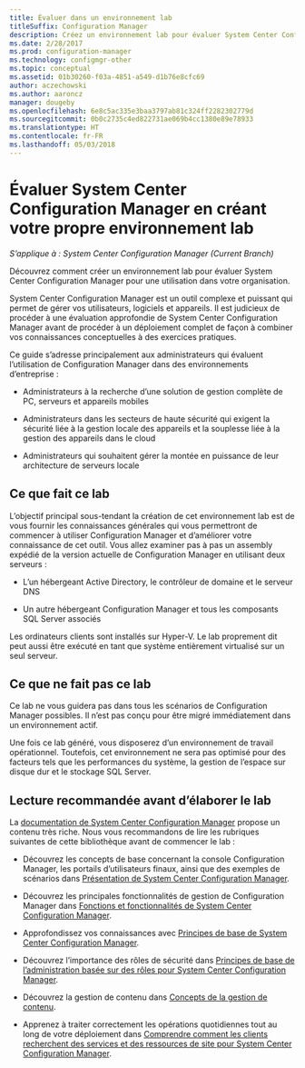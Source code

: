 ```yaml
---
title: Évaluer dans un environnement lab
titleSuffix: Configuration Manager
description: Créez un environnement lab pour évaluer System Center Configuration Manager pour une utilisation dans votre organisation.
ms.date: 2/28/2017
ms.prod: configuration-manager
ms.technology: configmgr-other
ms.topic: conceptual
ms.assetid: 01b30260-f03a-4851-a549-d1b76e8cfc69
author: aczechowski
ms.author: aaroncz
manager: dougeby
ms.openlocfilehash: 6e8c5ac335e3baa3797ab81c324ff2282302779d
ms.sourcegitcommit: 0b0c2735c4ed822731ae069b4cc1380e89e78933
ms.translationtype: HT
ms.contentlocale: fr-FR
ms.lasthandoff: 05/03/2018
---
```

# <a name="evaluate-system-center-configuration-manager-by-building-your-own-lab-environment"></a>Évaluer System Center Configuration Manager en créant votre propre environnement lab

*S’applique à : System Center Configuration Manager (Current Branch)*

 Découvrez comment créer un environnement lab pour évaluer System Center Configuration Manager pour une utilisation dans votre organisation.  

 System Center Configuration Manager est un outil complexe et puissant qui permet de gérer vos utilisateurs, logiciels et appareils. Il est judicieux de procéder à une évaluation approfondie de System Center Configuration Manager avant de procéder à un déploiement complet de façon à combiner vos connaissances conceptuelles à des exercices pratiques.  

 Ce guide s’adresse principalement aux administrateurs qui évaluent l’utilisation de Configuration Manager dans des environnements d’entreprise :  

-   Administrateurs à la recherche d’une solution de gestion complète de PC, serveurs et appareils mobiles  

-   Administrateurs dans les secteurs de haute sécurité qui exigent la sécurité liée à la gestion locale des appareils et la souplesse liée à la gestion des appareils dans le cloud  

-   Administrateurs qui souhaitent gérer la montée en puissance de leur architecture de serveurs locale  

## <a name="what-this-lab-does"></a>Ce que fait ce lab  
 L’objectif principal sous-tendant la création de cet environnement lab est de vous fournir les connaissances générales qui vous permettront de commencer à utiliser Configuration Manager et d’améliorer votre connaissance de cet outil. Vous allez examiner pas à pas un assembly expédié de la version actuelle de Configuration Manager en utilisant deux serveurs :  

-   L’un hébergeant Active Directory, le contrôleur de domaine et le serveur DNS  

-   Un autre hébergeant Configuration Manager et tous les composants SQL Server associés  

Les ordinateurs clients sont installés sur Hyper-V. Le lab proprement dit peut aussi être exécuté en tant que système entièrement virtualisé sur un seul serveur.  

## <a name="what-this-lab-does-not-do"></a>Ce que ne fait pas ce lab  
 Ce lab ne vous guidera pas dans tous les scénarios de Configuration Manager possibles. Il n’est pas conçu pour être migré immédiatement dans un environnement actif.  

 Une fois ce lab généré, vous disposerez d’un environnement de travail opérationnel. Toutefois, cet environnement ne sera pas optimisé pour des facteurs tels que les performances du système, la gestion de l’espace sur disque dur et le stockage SQL Server.  

##  <a name="BKMK_EvalRec"></a>Lecture recommandée avant d’élaborer le lab  
 La [documentation de System Center Configuration Manager](http://docs.microsoft.com/sccm/) propose un contenu très riche. Nous vous recommandons de lire les rubriques suivantes de cette bibliothèque avant de commencer le lab :  

-   Découvrez les concepts de base concernant la console Configuration Manager, les portails d’utilisateurs finaux, ainsi que des exemples de scénarios dans [Présentation de System Center Configuration Manager](../../core/understand/introduction.md).  

-   Découvrez les principales fonctionnalités de gestion de Configuration Manager dans [Fonctions et fonctionnalités de System Center Configuration Manager](../../core/plan-design/changes/features-and-capabilities.md).  

-   Approfondissez vos connaissances avec [Principes de base de System Center Configuration Manager](../../core/understand/fundamentals.md).  

-   Découvrez l’importance des rôles de sécurité dans [Principes de base de l’administration basée sur des rôles pour System Center Configuration Manager](../../core/understand/fundamentals-of-role-based-administration.md).  

-   Découvrez la gestion de contenu dans [Concepts de la gestion de contenu](../../core/plan-design/hierarchy/fundamental-concepts-for-content-management.md).  

-   Apprenez à traiter correctement les opérations quotidiennes tout au long de votre déploiement dans [Comprendre comment les clients recherchent des services et des ressources de site pour System Center Configuration Manager](../../core/plan-design/hierarchy/understand-how-clients-find-site-resources-and-services.md).  
